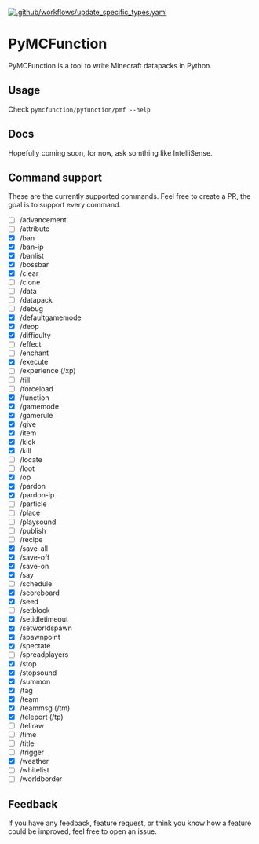 [![.github/workflows/update_specific_types.yaml](https://github.com/PaddeCraft/PyMCFunction/actions/workflows/update_specific_types.yaml/badge.svg)](https://github.com/PaddeCraft/PyMCFunction/actions/workflows/update_specific_types.yaml)

# PyMCFunction

PyMCFunction is a tool to write Minecraft datapacks in Python.

## Usage

Check `pymcfunction/pyfunction/pmf --help`

## Docs

Hopefully coming soon, for now, ask somthing like IntelliSense.

## Command support

These are the currently supported commands. Feel free to create a PR, the goal is to support every command.

 - [ ] /advancement
 - [ ] /attribute
 - [x] /ban
 - [x] /ban-ip
 - [x] /banlist
 - [x] /bossbar
 - [x] /clear
 - [ ] /clone
 - [ ] /data
 - [ ] /datapack
 - [ ] /debug
 - [x] /defaultgamemode
 - [x] /deop
 - [x] /difficulty
 - [ ] /effect
 - [ ] /enchant
 - [x] /execute
 - [ ] /experience (/xp)
 - [ ] /fill
 - [ ] /forceload
 - [x] /function
 - [x] /gamemode
 - [x] /gamerule
 - [x] /give
 - [x] /item
 - [x] /kick
 - [x] /kill
 - [ ] /locate
 - [ ] /loot
 - [x] /op
 - [x] /pardon
 - [x] /pardon-ip
 - [ ] /particle
 - [ ] /place
 - [ ] /playsound
 - [ ] /publish
 - [ ] /recipe
 - [x] /save-all
 - [x] /save-off
 - [x] /save-on
 - [x] /say
 - [ ] /schedule
 - [x] /scoreboard
 - [x] /seed
 - [ ] /setblock
 - [x] /setidletimeout
 - [x] /setworldspawn
 - [x] /spawnpoint
 - [x] /spectate
 - [ ] /spreadplayers
 - [x] /stop
 - [x] /stopsound
 - [x] /summon
 - [x] /tag
 - [x] /team
 - [x] /teammsg (/tm)
 - [x] /teleport (/tp)
 - [ ] /tellraw
 - [ ] /time
 - [ ] /title
 - [ ] /trigger
 - [x] /weather
 - [ ] /whitelist
 - [ ] /worldborder

## Feedback

If you have any feedback, feature request, or think you know how a feature could be improved, feel free to open an issue.